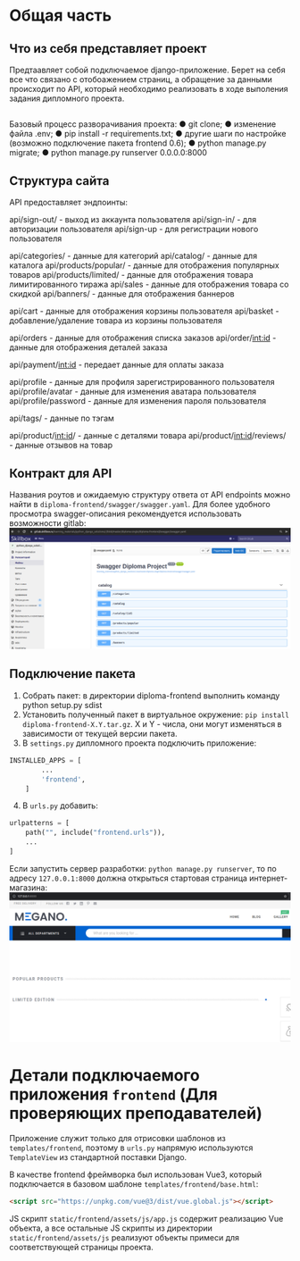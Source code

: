 # Общая часть

## Что из себя представляет проект
Предтаавляет собой подключаемое django-приложение. Берет на себя все что связано с отобоажением страниц, а обращение 
за данными происходит по API, который необходимо реализовать в ходе выполения задания дипломного проекта.

##
Базовый процесс разворачивания проекта:
● git clone;
● изменение файла .env;
● pip install -r requirements.txt;
● другие шаги по настройке (возможно подключение пакета frontend 0.6);
● python manage.py migrate;
● python manage.py runserver 0.0.0.0:8000

## Структура сайта

API предоставляет эндпоинты:

api/sign-out/ -  выход из аккаунта пользователя
api/sign-in/ - для авторизации пользователя
api/sign-up - для регистрации нового пользователя

api/categories/ -  данные для категорий
api/catalog/ -  данные для каталога
api/products/popular/ -  данные для отображения  популярных товаров
api/products/limited/ -  данные для отображения  товара лимитированного тиража
api/sales -  данные для отображения товара со скидкой
api/banners/ -  данные для отображения баннеров

api/cart - данные для отображения корзины пользователя
api/basket - добавление/удаление товара из корзины пользователя

api/orders - данные для отображения списка заказов 
api/order/<int:id> - данные для отображения деталей заказа

api/payment/<int:id> - передает данные для оплаты заказа

api/profile - данные для профиля зарегистрированного пользователя
api/profile/avatar -  данные для изменения аватара пользователя
api/profile/password -  данные для изменения пароля пользователя

api/tags/ -  данные по тэгам

api/product/<int:id>/ - данные с деталями товара
api/product/<int:id>/reviews/ - данные отзывов на товар

## Контракт для API
Названия роутов и ожидаемую структуру ответа от API endpoints можно найти в `diploma-frontend/swagger/swagger.yaml`. 
Для более удобного просмотра swagger-описания рекомендуется использовать возможности gitlab:
![image](./gitlab-swagger.png)

## Подключение пакета
1. Собрать пакет: в директории diploma-frontend выполнить команду python setup.py sdist
2. Установить полученный пакет в виртуальное окружение: `pip install diploma-frontend-X.Y.tar.gz`. X и Y - числа, они могут изменяться в зависимости от текущей версии пакета.
3. В `settings.py` дипломного проекта подключить приложение:
```python
INSTALLED_APPS = [
        ...
        'frontend',
    ]
```
4. В `urls.py` добавить:
```python
urlpatterns = [
    path("", include("frontend.urls")),
    ...
]
```
Если запустить сервер разработки: `python manage.py runserver`, то по адресу `127.0.0.1:8000` должна открыться стартовая страница интернет-магазина:
![image](./root-page.png)

# Детали подключаемого приложения `frontend` (Для проверяющих преподавателей)
Приложение служит только для отрисовки шаблонов из `templates/frontend`, поэтому в `urls.py` напрямую 
используются `TemplateView` из стандартной поставки Django.

В качестве frontend фреймворка был использован Vue3, который подключается в базовом шаблоне `templates/frontend/base.html`:
```html
<script src="https://unpkg.com/vue@3/dist/vue.global.js"></script>
```
JS скрипт `static/frontend/assets/js/app.js` содержит реализацию Vue объекта, а все остальные JS скрипты из 
директории `static/frontend/assets/js` реализуют объекты примеси для соответствующей страницы проекта.


